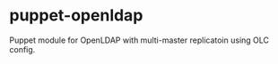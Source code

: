 puppet-openldap
===============

Puppet module for OpenLDAP with multi-master replicatoin using OLC config.
